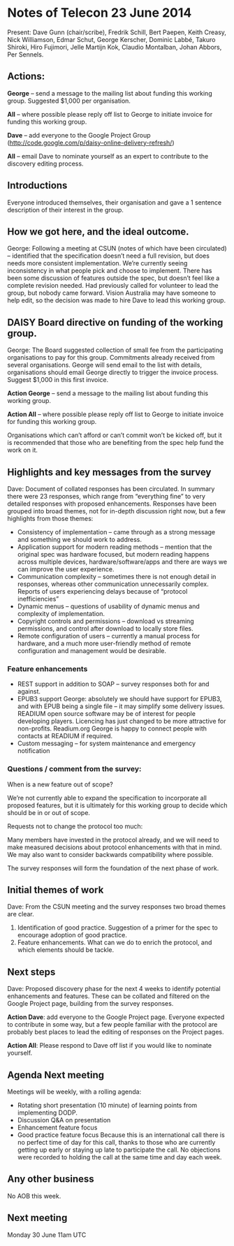 # Notes of Telecon 23 June 2014 #

Present: Dave Gunn (chair/scribe), Fredrik Schill, Bert Paepen, Keith Creasy, Nick Williamson, Edmar Schut, George Kerscher, Dominic Labbé, Takuro Shiroki, Hiro Fujimori, Jelle Martijn Kok, Claudio Montalban, Johan Abbors, Per Sennels.

## Actions: ##
**George** – send a message to the mailing list about funding this working group. Suggested $1,000 per organisation.

**All** – where possible please reply off list to George to initiate invoice for funding this working group.

**Dave** – add everyone to the Google Project Group (http://code.google.com/p/daisy-online-delivery-refresh/)

**All** – email Dave to nominate yourself as an expert to contribute to the discovery editing process.

## Introductions ##
Everyone introduced themselves, their organisation and gave a 1 sentence description of their interest in the group.

## How we got here, and the ideal outcome. ##
George: Following a meeting at CSUN (notes of which have been circulated) – identified that the specification doesn’t need a full revision, but does needs more consistent implementation. We’re currently seeing inconsistency in what people pick and choose to implement. There has been some discussion of features outside the spec, but doesn’t feel like a complete revision needed.
Had previously called for volunteer to lead the group, but nobody came forward. Vision Australia may have someone to help edit, so the decision was made to hire Dave to lead this working group.

## DAISY Board directive on funding of the working group. ##
George: The Board suggested collection of small fee from the participating organisations to pay for this group. Commitments already received from several organisations.
George will send email to the list with details, organisations should email George directly to trigger the invoice process. Suggest $1,000 in this first invoice.

**Action George** – send a message to the mailing list about funding this working group.

**Action All** – where possible please reply off list to George to initiate invoice for funding this working group.

Organisations which can’t afford or can’t commit won’t be kicked off, but it is recommended that those who are benefiting from the spec help fund the work on it.

## Highlights and key messages from the survey ##
Dave:  Document of collated responses has been circulated. In summary there were 23 responses, which range from “everything fine” to very detailed responses with proposed enhancements. Responses have been grouped into broad themes, not for in-depth discussion right now, but a few highlights from those themes:

  * Consistency of implementation – came through as a strong message and something we should work to address.
  * Application support for modern reading methods – mention that the original spec was hardware focused, but modern reading happens across multiple devices, hardware/software/apps  and there are ways we can improve the user experience.
  * Communication complexity – sometimes there is not enough detail in responses, whereas other communication unnecessarily complex. Reports of users experiencing delays because of “protocol inefficiencies”
  * Dynamic menus – questions of usability of dynamic menus and complexity of implementation.
  * Copyright controls and permissions – download vs streaming permissions, and control after download to locally store files.
  * Remote configuration of users – currently a manual process for hardware, and a much more user-friendly method of remote configuration and management would be desirable.

### Feature enhancements ###
  * REST support in addition to SOAP – survey responses both for and against.
  * EPUB3 support
George: absolutely we should have support for EPUB3, and with EPUB being a single file – it may simplify some delivery issues. READIUM open source software may be of interest for people developing players. Licencing has just changed to be more attractive for non-profits. Readium.org
George is happy to connect people with contacts at READIUM if required.
  * Custom messaging – for system maintenance and emergency notification

### Questions / comment from the survey: ###
When is a new feature out of scope?

We’re not currently able to expand the specification to incorporate all proposed features, but it is ultimately for this working group to decide which should be in or out of scope.

Requests not to change the protocol too much:

Many members have invested in the protocol already, and we will need to make measured decisions about protocol enhancements with that in mind. We may also want to consider backwards compatibility where possible.

The survey responses will form the foundation of the next phase of work.

## Initial themes of work ##
Dave: From the CSUN meeting and the survey responses two broad themes are clear.
  1. Identification of good practice. Suggestion of a primer for the spec to encourage adoption of good practice.
  1. Feature enhancements. What can we do to enrich the protocol, and which elements should be tackle.

## Next steps ##
Dave: Proposed discovery phase for the next 4 weeks to identify potential enhancements and features.
These can be collated and filtered on the Google Project page, building from the survey responses.

**Action Dave**: add everyone to the Google Project page.
Everyone expected to contribute in some way, but a few people familiar with the protocol are probably best places to lead the editing of responses on the Project pages.

**Action All**: Please respond to Dave off list if you would like to nominate yourself.

## Agenda Next meeting ##
Meetings will be weekly, with a rolling agenda:
  * Rotating short presentation (10 minute) of learning points from implementing DODP.
  * Discussion Q&A on presentation
  * Enhancement feature focus
  * Good practice feature focus
Because this is an international call there is no perfect time of day for this call, thanks to those who are currently getting up early or staying up late to participate the call.
No objections were recorded to holding the call at the same time and day each week.

## Any other business ##
No AOB this week.

## Next meeting ##
Monday 30 June 11am UTC